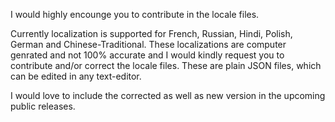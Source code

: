 I would highly encounge you to contribute in the locale files.

Currently localization is supported for French, Russian, Hindi, Polish, German and Chinese-Traditional. These localizations are computer genrated and not 100% accurate and I would kindly request you to contribute and/or correct the locale files. These are plain JSON files, which can be edited in any text-editor.

I would love to include the corrected as well as new version in the upcoming public releases.
